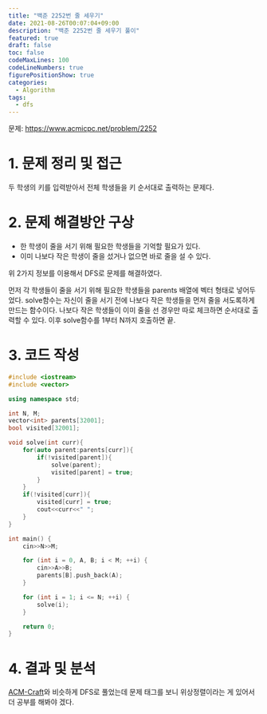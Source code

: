 ```yaml
---
title: "백준 2252번 줄 세우기"
date: 2021-08-26T00:07:04+09:00
description: "백준 2252번 줄 세우기 풀이"
featured: true
draft: false
toc: false
codeMaxLines: 100
codeLineNumbers: true
figurePositionShow: true
categories:
  - Algorithm
tags:
  - dfs
---
```


문제: https://www.acmicpc.net/problem/2252

# 1. 문제 정리 및 접근

두 학생의 키를 입력받아서 전체 학생들을 키 순서대로 출력하는 문제다.

# 2. 문제 해결방안 구상

 - 한 학생이 줄을 서기 위해 필요한 학생들을 기억할 필요가 있다.
 - 이미 나보다 작은 학생이 줄을 섰거나 없으면 바로 줄을 설 수 있다.

 위 2가지 정보를 이용해서 DFS로 문제를 해결하였다.

먼저 각 학생들이 줄을 서기 위해 필요한 학생들을 parents 배열에 벡터 형태로 넣어두었다. solve함수는 자신이 줄을 서기 전에 나보다 작은 학생들을 먼저 줄을 서도록하게 만드는 함수이다. 나보다 작은 학생들이 이미 줄을 선 경우만 따로 체크하면 순서대로 출력할 수 있다. 이후 solve함수를 1부터 N까지 호출하면 끝.

# 3. 코드 작성

```c++
#include <iostream>
#include <vector>

using namespace std;

int N, M;
vector<int> parents[32001];
bool visited[32001];

void solve(int curr){
    for(auto parent:parents[curr]){
        if(!visited[parent]){
            solve(parent);
            visited[parent] = true;
        }
    }
    if(!visited[curr]){
        visited[curr] = true;
        cout<<curr<<" ";
    }
}

int main() {
    cin>>N>>M;

    for (int i = 0, A, B; i < M; ++i) {
        cin>>A>>B;
        parents[B].push_back(A);
    }

    for (int i = 1; i <= N; ++i) {
        solve(i);
    }

    return 0;
}
```


# 4. 결과 및 분석


[ACM-Craft](https://wilddoubt.gitgub.io/post/algorithm/%EB%B0%B1%EC%A4%80-1005%EB%B2%88-acm-craft/)와 비슷하게 DFS로 풀었는데 문제 태그를 보니 위상정렬이라는 게 있어서 더 공부를 해봐야 겠다.